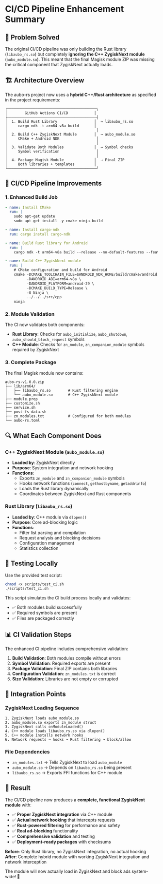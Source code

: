 # CI/CD Pipeline Enhancement Summary

## 🎯 **Problem Solved**

The original CI/CD pipeline was only building the Rust library (`libaubo_rs.so`) but completely **ignoring the C++ ZygiskNext module** (`aubo_module.so`). This meant that the final Magisk module ZIP was missing the critical component that ZygiskNext actually loads.

## 🏗️ **Architecture Overview**

The aubo-rs project now uses a **hybrid C++/Rust architecture** as specified in the project requirements:

```
┌─────────────────────────────────────────┐
│        GitHub Actions CI/CD            │
├─────────────────────────────────────────┤
│  1. Build Rust Library                 │  → libaubo_rs.so
│     cargo ndk -t arm64-v8a build       │
│                                         │
│  2. Build C++ ZygiskNext Module        │  → aubo_module.so  
│     CMake + Android NDK                 │
│                                         │
│  3. Validate Both Modules              │  → Symbol checks
│     Symbol verification                 │
│                                         │
│  4. Package Magisk Module              │  → Final ZIP
│     Both libraries + templates         │
└─────────────────────────────────────────┘
```

## 🔧 **CI/CD Pipeline Improvements**

### **1. Enhanced Build Job**
```yaml
- name: Install CMake
  run: |
    sudo apt-get update
    sudo apt-get install -y cmake ninja-build

- name: Install cargo-ndk
  run: cargo install cargo-ndk

- name: Build Rust library for Android
  run: |
    cargo ndk -t arm64-v8a build --release --no-default-features --features "filter-engine,performance-monitoring"

- name: Build C++ ZygiskNext module
  run: |
    # CMake configuration and build for Android
    cmake -DCMAKE_TOOLCHAIN_FILE=$ANDROID_NDK_HOME/build/cmake/android.toolchain.cmake \
          -DANDROID_ABI=arm64-v8a \
          -DANDROID_PLATFORM=android-29 \
          -DCMAKE_BUILD_TYPE=Release \
          -G Ninja \
          ../../../src/cpp
    ninja
```

### **2. Module Validation**
The CI now validates both components:
- **Rust Library**: Checks for `aubo_initialize`, `aubo_shutdown`, `aubo_should_block_request` symbols
- **C++ Module**: Checks for `zn_module`, `zn_companion_module` symbols required by ZygiskNext

### **3. Complete Package**
The final Magisk module now contains:
```
aubo-rs-v1.0.0.zip
├── lib/arm64/
│   ├── libaubo_rs.so        # Rust filtering engine
│   └── aubo_module.so       # C++ ZygiskNext module
├── module.prop
├── customize.sh
├── service.sh
├── post-fs-data.sh
├── zn_modules.txt           # Configured for both modules
└── aubo-rs.toml
```

## 🔍 **What Each Component Does**

### **C++ ZygiskNext Module** (`aubo_module.so`)
- **Loaded by**: ZygiskNext directly
- **Purpose**: System integration and network hooking
- **Functions**:
  - Exports `zn_module` and `zn_companion_module` symbols
  - Hooks network functions (`connect`, `gethostbyname`, `getaddrinfo`)
  - Loads the Rust library dynamically
  - Coordinates between ZygiskNext and Rust components

### **Rust Library** (`libaubo_rs.so`)
- **Loaded by**: C++ module via `dlopen()`
- **Purpose**: Core ad-blocking logic
- **Functions**:
  - Filter list parsing and compilation
  - Request analysis and blocking decisions
  - Configuration management
  - Statistics collection

## 🚀 **Testing Locally**

Use the provided test script:
```bash
chmod +x scripts/test_ci.sh
./scripts/test_ci.sh
```

This script simulates the CI build process locally and validates:
- ✅ Both modules build successfully
- ✅ Required symbols are present
- ✅ Files are packaged correctly

## 📊 **CI Validation Steps**

The enhanced CI pipeline includes comprehensive validation:

1. **Build Validation**: Both modules compile without errors
2. **Symbol Validation**: Required exports are present
3. **Package Validation**: Final ZIP contains both libraries
4. **Configuration Validation**: `zn_modules.txt` is correct
5. **Size Validation**: Libraries are not empty or corrupted

## 🔗 **Integration Points**

### **ZygiskNext Loading Sequence**
```
1. ZygiskNext loads aubo_module.so
2. aubo_module.so exports zn_module struct
3. ZygiskNext calls onModuleLoaded()
4. C++ module loads libaubo_rs.so via dlopen()
5. C++ module installs network hooks
6. Network requests → hooks → Rust filtering → block/allow
```

### **File Dependencies**
- `zn_modules.txt` → Tells ZygiskNext to load `aubo_module`
- `aubo_module.so` → Depends on `libaubo_rs.so` being present
- `libaubo_rs.so` → Exports FFI functions for C++ module

## 🎉 **Result**

The CI/CD pipeline now produces a **complete, functional ZygiskNext module** with:
- ✅ **Proper ZygiskNext integration** via C++ module
- ✅ **Actual network hooking** that intercepts requests
- ✅ **Rust-powered filtering** for performance and safety
- ✅ **Real ad-blocking** functionality
- ✅ **Comprehensive validation** and testing
- ✅ **Deployment-ready packages** with checksums

**Before**: Only Rust library, no ZygiskNext integration, no actual hooking
**After**: Complete hybrid module with working ZygiskNext integration and network interception

The module will now actually load in ZygiskNext and block ads system-wide! 🚀